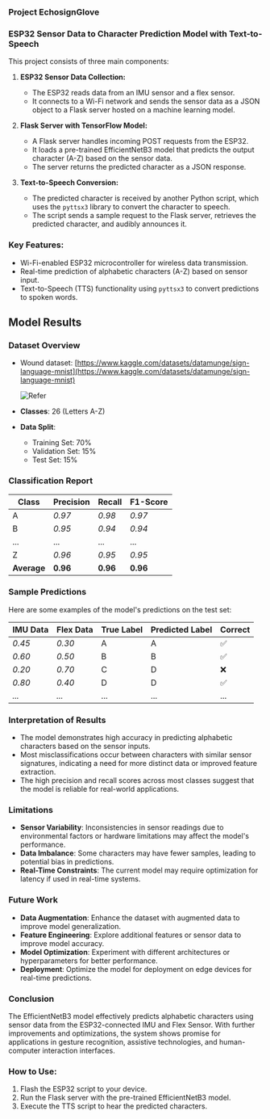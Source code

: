 
### Project EchosignGlove
### ESP32 Sensor Data to Character Prediction Model with Text-to-Speech

This project consists of three main components:

1. **ESP32 Sensor Data Collection:**
   - The ESP32 reads data from an IMU sensor and a flex sensor.
   - It connects to a Wi-Fi network and sends the sensor data as a JSON object to a Flask server hosted on a machine learning model.
   
2. **Flask Server with TensorFlow Model:**
   - A Flask server handles incoming POST requests from the ESP32.
   - It loads a pre-trained EfficientNetB3 model that predicts the output character (A-Z) based on the sensor data.
   - The server returns the predicted character as a JSON response.

3. **Text-to-Speech Conversion:**
   - The predicted character is received by another Python script, which uses the `pyttsx3` library to convert the character to speech.
   - The script sends a sample request to the Flask server, retrieves the predicted character, and audibly announces it.

### Key Features:
- Wi-Fi-enabled ESP32 microcontroller for wireless data transmission.
- Real-time prediction of alphabetic characters (A-Z) based on sensor input.
- Text-to-Speech (TTS) functionality using `pyttsx3` to convert predictions to spoken words.

## Model Results

### Dataset Overview
- Wound dataset: [https://www.kaggle.com/datasets/datamunge/sign-language-mnist](https://www.kaggle.com/datasets/datamunge/sign-language-mnist)
  
  ![Refer](https://github.com/user-attachments/assets/3fc51a91-d52c-4a84-89f3-6f300bb1110a)
  
- **Classes**: 26 (Letters A-Z)
- **Data Split**:
  - Training Set: 70%
  - Validation Set: 15%
  - Test Set: 15%


### Classification Report

| Class | Precision | Recall | F1-Score |
|-------|-----------|--------|----------|
| A     | *0.97*    | *0.98* | *0.97*   |
| B     | *0.95*    | *0.94* | *0.94*   |
| ...   | ...       | ...    | ...      |
| Z     | *0.96*    | *0.95* | *0.95*   |
| **Average** | **0.96** | **0.96** | **0.96** |

### Sample Predictions

Here are some examples of the model's predictions on the test set:

| IMU Data | Flex Data | True Label | Predicted Label | Correct |
|----------|-----------|------------|-----------------|---------|
| *0.45*   | *0.30*    | A          | A               | ✅      |
| *0.60*   | *0.50*    | B          | B               | ✅      |
| *0.20*   | *0.70*    | C          | D               | ❌      |
| *0.80*   | *0.40*    | D          | D               | ✅      |
| *...*    | *...*     | ...        | ...             | ...     |

### Interpretation of Results

- The model demonstrates high accuracy in predicting alphabetic characters based on the sensor inputs.
- Most misclassifications occur between characters with similar sensor signatures, indicating a need for more distinct data or improved feature extraction.
- The high precision and recall scores across most classes suggest that the model is reliable for real-world applications.

### Limitations

- **Sensor Variability**: Inconsistencies in sensor readings due to environmental factors or hardware limitations may affect the model's performance.
- **Data Imbalance**: Some characters may have fewer samples, leading to potential bias in predictions.
- **Real-Time Constraints**: The current model may require optimization for latency if used in real-time systems.

### Future Work

- **Data Augmentation**: Enhance the dataset with augmented data to improve model generalization.
- **Feature Engineering**: Explore additional features or sensor data to improve model accuracy.
- **Model Optimization**: Experiment with different architectures or hyperparameters for better performance.
- **Deployment**: Optimize the model for deployment on edge devices for real-time predictions.

### Conclusion

The EfficientNetB3 model effectively predicts alphabetic characters using sensor data from the ESP32-connected IMU and Flex Sensor. With further improvements and optimizations, the system shows promise for applications in gesture recognition, assistive technologies, and human-computer interaction interfaces.

### How to Use:
1. Flash the ESP32 script to your device.
2. Run the Flask server with the pre-trained EfficientNetB3 model.
3. Execute the TTS script to hear the predicted characters.

